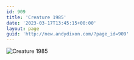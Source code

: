```yaml
---
id: 909
title: 'Creature 1985'
date: '2023-03-17T13:45:15+00:00'
layout: page
guid: 'http://new.andydixon.com/?page_id=909'
---
```


![Creature 1985](https://i0.wp.com/assets.g8x2.ldn.idrivee2-23.com/posters/Creature%201985%2001.jpg?w=1200&ssl=1 "Creature 1985")